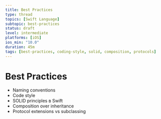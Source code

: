 ```yaml
---
title: Best Practices
type: thread
topics: [Swift Language]
subtopic: best-practices
status: draft
level: intermediate
platforms: [iOS]
ios_min: "10.0"
duration: 45m
tags: [best-practices, coding-style, solid, composition, protocols]
---
```


# Best Practices


- Naming conventions
- Code style
- SOLID principles в Swift
- Composition over inheritance
- Protocol extensions vs subclassing

